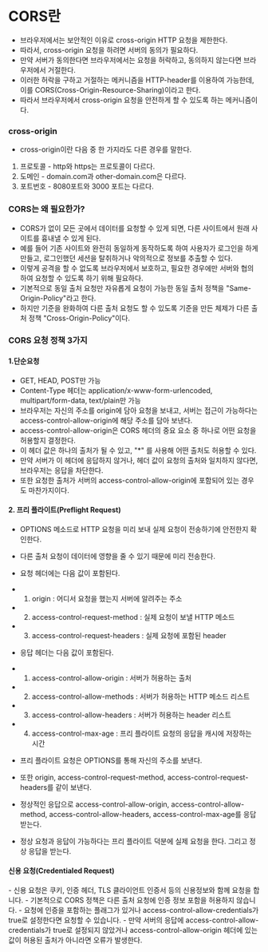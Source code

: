 <h1> CORS란 </h1>

-  브라우저에서는 보안적인 이유로 cross-origin HTTP 요청을 제한한다.
- 따라서, cross-origin 요청을 하려면 서버의 동의가 필요하다.
- 만약 서버가 동의한다면 브라우저에서는 요청을 허락하고, 동의하지 않는다면 브라우저에서 거절한다.
- 이러한 허락을 구하고 거절하는 메커니즘을 HTTP-header를 이용하여 가능한데, 이를 CORS(Cross-Origin-Resource-Sharing)이라고 한다.
- 따라서 브라우저에서 cross-origin 요청을 안전하게 할 수 있도록 하는 메커니즘이다.

<h3> cross-origin </h3>

- cross-origin이란 다음 중 한 가지라도 다른 경우를 말한다.
1. 프로토콜 - http와 https는 프로토콜이 다르다.
2. 도메인 - domain.com과 other-domain.com은 다르다.
3. 포트번호 - 8080포트와 3000 포트는 다르다.

<h3> CORS는 왜 필요한가? </h3>

- CORS가 없이 모든 곳에서 데이터를 요청할 수 있게 되면, 다른 사이트에서 원래 사이트를 흉내낼 수 있게 된다.
- 예를 들어 기존 사이트와 완전히 동일하게 동작하도록 하여 사용자가 로그인을 하게 만들고, 로그인했던 세션을 탈취하거나 악의적으로 정보를 추출할 수 있다.
- 이렇게 공격을 할 수 없도록 브라우저에서 보호하고, 필요한 경우에만 서버와 협의하여 요청할 수 있도록 하기 위해 필요하다.
- 기본적으로 동일 출처 요청만 자유롭게 요청이 가능한 동일 출처 정책을 "Same-Origin-Policy"라고 한다.
- 하지만 기준을 완화하여 다른 출처 요청도 할 수 있도록 기준을 만든 체제가 다른 출처 정책 "Cross-Origin-Policy"이다.


<h3> CORS 요청 정책 3가지 </h3>

<h4> 1.단순요청</h4>

- GET, HEAD, POST만 가능
- Content-Type 헤더는 application/x-www-form-urlencoded, multipart/form-data, text/plain만 가능
- 브라우저는 자신의 주소를 origin에 담아 요청을 보내고, 서버는 접근이 가능하다는 access-control-allow-origin에 해당 주소를 담아 보낸다.
- access-control-allow-origin은 CORS 헤더의 중요 요소 중 하나로 어떤 요청을 허용할지 결정한다.
- 이 헤더 값은 하나의 출처가 될 수 있고, "*" 를 사용해 어떤 출처도 허용할 수 있다.
- 만약 서버가 이 헤더에 응답하지 않거나, 헤더 값이 요청의 출처와 일치하지 않다면, 브라우저는 응답을 차단한다.
- 또한 요청한 출처가 서버의 access-control-allow-origin에 포함되어 있는 경우도 마찬가지이다.

<h4> 2. 프리 플라이트(Preflight Request) </h4>

- OPTIONS 메소드로 HTTP 요청을 미리 보내 실제 요청이 전송하기에 안전한지 확인한다.
- 다른 출처 요청이 데이터에 영향을 줄 수 있기 때문에 미리 전송한다.
- 요청 헤더에는 다음 값이 포함된다.
- 1. origin : 어디서 요청을 했는지 서버에 알려주는 주소
- 2. access-control-request-method : 실제 요청이 보낼 HTTP 메소드
- 3. access-control-request-headers : 실제 요청에 포함된 header

- 응답 헤더는 다음 값이 포함된다.
- 1. access-control-allow-origin : 서버가 허용하는 출처
- 2. access-control-allow-methods : 서버가 허용하는 HTTP 메소드 리스트
- 3. access-control-allow-headers : 서버가 허용하는 header 리스트
- 4. access-control-max-age : 프리 플라이트 요청의 응답을 캐시에 저장하는 시간

- 프리 플라이트 요청은 OPTIONS를 통해 자신의 주소를 보낸다.
- 또한 origin, access-control-request-method, access-control-request-headers를 같이 보낸다.
- 정상적인 응답으로 access-control-allow-origin, access-control-allow-method, access-control-allow-headers, access-control-max-age를 응답받는다.
- 정상 요청과 응답이 가능하다는 프리 플라이트 덕분에 실제 요청을 한다. 그리고 정상 응답을 받는다.

<h4> 신용 요청(Credentialed Request) </h4>
- 신용 요청은 쿠키, 인증 헤더, TLS 클라이언트 인증서 등의 신용정보와 함께 요청을 합니다.
- 기본적으로 CORS 정책은 다른 출처 요청에 인증 정보 포함을 허용하지 않습니다.
- 요청에 인증을 포함하는 플래그가 있거나 access-control-allow-credentials가 true로 설정한다면 요청할 수 있습니다.
- 만약 서버의 응답에 access-control-allow-credentials가 true로 설정되지 않았거나 access-control-allow-origin 헤더에 있는 값이 허용된 출처가 아니라면 오류가 발생한다.
